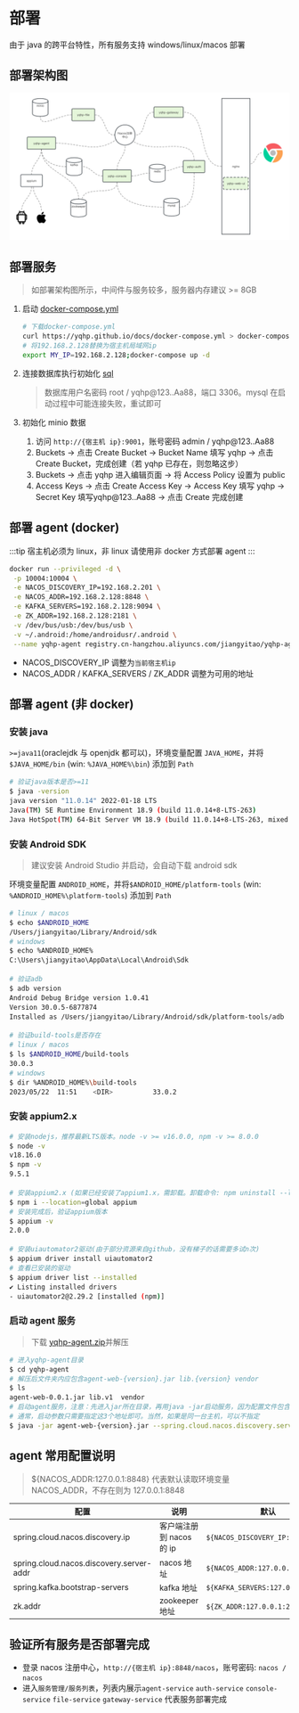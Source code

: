 # 部署

由于 java 的跨平台特性，所有服务支持 windows/linux/macos 部署

## 部署架构图

![An image](/yqhp-deploy-architecture-v1.png)

## 部署服务

> 如部署架构图所示，中间件与服务较多，服务器内存建议 >= 8GB

1. 启动 [docker-compose.yml](/docker-compose.yml)

   ```sh
   # 下载docker-compose.yml
   curl https://yqhp.github.io/docs/docker-compose.yml > docker-compose.yml
   # 将192.168.2.128替换为宿主机局域网ip
   export MY_IP=192.168.2.128;docker-compose up -d
   ```

2. 连接数据库执行初始化 [sql](/db.sql)
   > 数据库用户名密码 root / yqhp@123..Aa88，端口 3306。mysql 在启动过程中可能连接失败，重试即可
3. 初始化 minio 数据
   1. 访问 `http://{宿主机 ip}:9001`，账号密码 admin / yqhp@123..Aa88
   2. Buckets -> 点击 Create Bucket -> Bucket Name 填写 yqhp -> 点击 Create Bucket，完成创建（若 yqhp 已存在，则忽略这步）
   3. Buckets -> 点击 yqhp 进入编辑页面 -> 将 Access Policy 设置为 public
   4. Access Keys -> 点击 Create Access Key -> Access Key 填写 yqhp -> Secret Key 填写yqhp@123..Aa88 -> 点击 Create 完成创建

## 部署 agent (docker)

:::tip
宿主机必须为 linux，非 linux 请使用非 docker 方式部署 agent
:::

```sh
docker run --privileged -d \
 -p 10004:10004 \
 -e NACOS_DISCOVERY_IP=192.168.2.201 \
 -e NACOS_ADDR=192.168.2.128:8848 \
 -e KAFKA_SERVERS=192.168.2.128:9094 \
 -e ZK_ADDR=192.168.2.128:2181 \
 -v /dev/bus/usb:/dev/bus/usb \
 -v ~/.android:/home/androidusr/.android \
 --name yqhp-agent registry.cn-hangzhou.aliyuncs.com/jiangyitao/yqhp-agent:latest
```

- NACOS_DISCOVERY_IP 调整为`当前宿主机ip`
- NACOS_ADDR / KAFKA_SERVERS / ZK_ADDR 调整为可用的地址

## 部署 agent (非 docker)

### 安装 java

`>=java11`(oraclejdk 与 openjdk 都可以)，环境变量配置 `JAVA_HOME`，并将 `$JAVA_HOME/bin` (win: `%JAVA_HOME%\bin`) 添加到 `Path`

```bash
# 验证java版本是否>=11
$ java -version
java version "11.0.14" 2022-01-18 LTS
Java(TM) SE Runtime Environment 18.9 (build 11.0.14+8-LTS-263)
Java HotSpot(TM) 64-Bit Server VM 18.9 (build 11.0.14+8-LTS-263, mixed mode)
```

### 安装 Android SDK

> 建议安装 Android Studio 并启动，会自动下载 android sdk

环境变量配置 `ANDROID_HOME`，并将`$ANDROID_HOME/platform-tools` (win: `%ANDROID_HOME%\platform-tools`) 添加到 `Path`

```bash
# linux / macos
$ echo $ANDROID_HOME
/Users/jiangyitao/Library/Android/sdk
# windows
$ echo %ANDROID_HOME%
C:\Users\jiangyitao\AppData\Local\Android\Sdk

# 验证adb
$ adb version
Android Debug Bridge version 1.0.41
Version 30.0.5-6877874
Installed as /Users/jiangyitao/Library/Android/sdk/platform-tools/adb

# 验证build-tools是否存在
# linux / macos
$ ls $ANDROID_HOME/build-tools
30.0.3
# windows
$ dir %ANDROID_HOME%\build-tools
2023/05/22  11:51    <DIR>          33.0.2
```

### 安装 appium2.x

```bash
# 安装nodejs，推荐最新LTS版本。node -v >= v16.0.0, npm -v >= 8.0.0
$ node -v
v18.16.0
$ npm -v
9.5.1

# 安装appium2.x (如果已经安装了appium1.x，需卸载。卸载命令: npm uninstall --location=global appium)
$ npm i --location=global appium
# 安装完成后，验证appium版本
$ appium -v
2.0.0

# 安装uiautomator2驱动(由于部分资源来自github，没有梯子的话需要多试n次)
$ appium driver install uiautomator2
# 查看已安装的驱动
$ appium driver list --installed
✔ Listing installed drivers
- uiautomator2@2.29.2 [installed (npm)]

```

### 启动 agent 服务

> 下载 [yqhp-agent.zip](https://github.com/yqhp/yqhp/releases)并解压

```sh
# 进入yqhp-agent目录
$ cd yqhp-agent
# 解压后文件夹内应包含agent-web-{version}.jar lib.{version} vendor
$ ls
agent-web-0.0.1.jar lib.v1  vendor
# 启动agent服务，注意：先进入jar所在目录，再用java -jar启动服务，因为配置文件包含vendor相对路径
# 通常，启动参数只需要指定这3个地址即可。当然，如果是同一台主机，可以不指定
$ java -jar agent-web-{version}.jar --spring.cloud.nacos.discovery.server-addr=192.168.2.128:8848 --spring.kafka.bootstrap-servers=192.168.2.128:9094 --zk.addr=192.168.2.128:2181

```

## agent 常用配置说明

> ${NACOS_ADDR:127.0.0.1:8848} 代表默认读取环境变量 NACOS_ADDR，不存在则为 127.0.0.1:8848

| 配置                                     | 说明                     | 默认                              | since |
| ---------------------------------------- | ------------------------ | --------------------------------- | ----- |
| spring.cloud.nacos.discovery.ip          | 客户端注册到 nacos 的 ip | `${NACOS_DISCOVERY_IP:}`          | 0.0.1 |
| spring.cloud.nacos.discovery.server-addr | nacos 地址               | `${NACOS_ADDR:127.0.0.1:8848}`    | 0.0.1 |
| spring.kafka.bootstrap-servers           | kafka 地址               | `${KAFKA_SERVERS:127.0.0.1:9094}` | 0.0.1 |
| zk.addr                                  | zookeeper 地址           | `${ZK_ADDR:127.0.0.1:2181}`       | 0.0.1 |

## 验证所有服务是否部署完成

- 登录 nacos 注册中心，`http://{宿主机 ip}:8848/nacos`，账号密码: `nacos / nacos`
- 进入`服务管理/服务列表`，列表内展示`agent-service` `auth-service` `console-service` `file-service` `gateway-service` 代表服务部署完成
